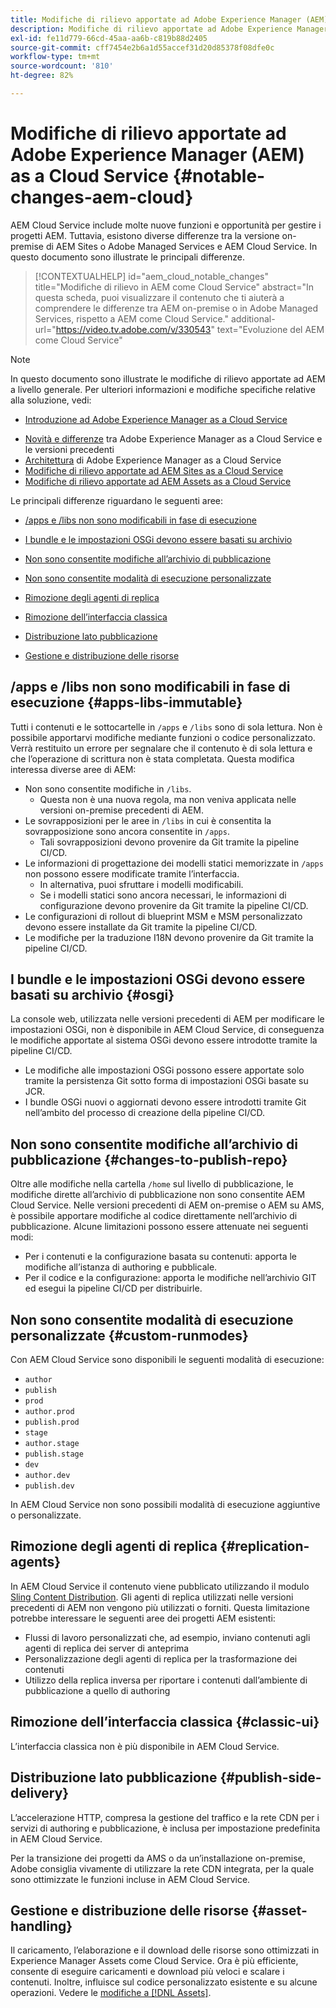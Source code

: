 ```yaml
---
title: Modifiche di rilievo apportate ad Adobe Experience Manager (AEM) as a Cloud Service
description: Modifiche di rilievo apportate ad Adobe Experience Manager (AEM) as a Cloud Service
exl-id: fe11d779-66cd-45aa-aa6b-c819b88d2405
source-git-commit: cff7454e2b6a1d55accef31d20d85378f08dfe0c
workflow-type: tm+mt
source-wordcount: '810'
ht-degree: 82%

---
```


# Modifiche di rilievo apportate ad Adobe Experience Manager (AEM) as a Cloud Service {#notable-changes-aem-cloud}

AEM Cloud Service include molte nuove funzioni e opportunità per gestire i progetti AEM. Tuttavia, esistono diverse differenze tra la versione on-premise di AEM Sites o Adobe Managed Services e AEM Cloud Service. In questo documento sono illustrate le principali differenze.

>[!CONTEXTUALHELP]
>id="aem_cloud_notable_changes"
>title="Modifiche di rilievo in AEM come Cloud Service"
>abstract="In questa scheda, puoi visualizzare il contenuto che ti aiuterà a comprendere le differenze tra AEM on-premise o in Adobe Managed Services, rispetto a AEM come Cloud Service."
>additional-url="https://video.tv.adobe.com/v/330543" text="Evoluzione del AEM come Cloud Service"


>[!NOTE]
>In questo documento sono illustrate le modifiche di rilievo apportate ad AEM a livello generale. Per ulteriori informazioni e modifiche specifiche relative alla soluzione, vedi:
>
>* [Introduzione ad Adobe Experience Manager as a Cloud Service](/help/overview/introduction.md)
* [Novità e differenze](/help/overview/what-is-new-and-different.md) tra Adobe Experience Manager as a Cloud Service e le versioni precedenti
* [Architettura](/help/core-concepts/architecture.md) di Adobe Experience Manager as a Cloud Service
* [Modifiche di rilievo apportate ad AEM Sites as a Cloud Service](/help/sites-cloud/sites-cloud-changes.md)
* [Modifiche di rilievo apportate ad AEM Assets as a Cloud Service](/help/assets/assets-cloud-changes.md)


Le principali differenze riguardano le seguenti aree:

* [/apps e /libs non sono modificabili in fase di esecuzione](#apps-libs-immutable)

* [I bundle e le impostazioni OSGi devono essere basati su archivio](#osgi)

* [Non sono consentite modifiche all’archivio di pubblicazione](#changes-to-publish-repo)

* [Non sono consentite modalità di esecuzione personalizzate](#custom-runmodes)

* [Rimozione degli agenti di replica](#replication-agents)

* [Rimozione dell’interfaccia classica](#classic-ui)

* [Distribuzione lato pubblicazione](#publish-side-delivery)

* [Gestione e distribuzione delle risorse](#asset-handling)

## /apps e /libs non sono modificabili in fase di esecuzione {#apps-libs-immutable}

Tutti i contenuti e le sottocartelle in `/apps` e `/libs` sono di sola lettura. Non è possibile apportarvi modifiche mediante funzioni o codice personalizzato. Verrà restituito un errore per segnalare che il contenuto è di sola lettura e che l’operazione di scrittura non è stata completata. Questa modifica interessa diverse aree di AEM:

* Non sono consentite modifiche in `/libs`.
   * Questa non è una nuova regola, ma non veniva applicata nelle versioni on-premise precedenti di AEM.
* Le sovrapposizioni per le aree in `/libs` in cui è consentita la sovrapposizione sono ancora consentite in `/apps`.
   * Tali sovrapposizioni devono provenire da Git tramite la pipeline CI/CD.
* Le informazioni di progettazione dei modelli statici memorizzate in `/apps` non possono essere modificate tramite l’interfaccia.
   * In alternativa, puoi sfruttare i modelli modificabili.
   * Se i modelli statici sono ancora necessari, le informazioni di configurazione devono provenire da Git tramite la pipeline CI/CD.
* Le configurazioni di rollout di blueprint MSM e MSM personalizzato devono essere installate da Git tramite la pipeline CI/CD.
* Le modifiche per la traduzione I18N devono provenire da Git tramite la pipeline CI/CD.

## I bundle e le impostazioni OSGi devono essere basati su archivio {#osgi}

La console web, utilizzata nelle versioni precedenti di AEM per modificare le impostazioni OSGi, non è disponibile in AEM Cloud Service, di conseguenza le modifiche apportate al sistema OSGi devono essere introdotte tramite la pipeline CI/CD.

* Le modifiche alle impostazioni OSGi possono essere apportate solo tramite la persistenza Git sotto forma di impostazioni OSGi basate su JCR.
* I bundle OSGi nuovi o aggiornati devono essere introdotti tramite Git nell’ambito del processo di creazione della pipeline CI/CD.

## Non sono consentite modifiche all’archivio di pubblicazione {#changes-to-publish-repo}

Oltre alle modifiche nella cartella `/home` sul livello di pubblicazione, le modifiche dirette all’archivio di pubblicazione non sono consentite AEM Cloud Service. Nelle versioni precedenti di AEM on-premise o AEM su AMS, è possibile apportare modifiche al codice direttamente nell’archivio di pubblicazione. Alcune limitazioni possono essere attenuate nei seguenti modi:

* Per i contenuti e la configurazione basata su contenuti: apporta le modifiche all’istanza di authoring e pubblicale.
* Per il codice e la configurazione: apporta le modifiche nell’archivio GIT ed esegui la pipeline CI/CD per distribuirle.

## Non sono consentite modalità di esecuzione personalizzate {#custom-runmodes}

Con AEM Cloud Service sono disponibili le seguenti modalità di esecuzione:

* `author`
* `publish`
* `prod`
* `author.prod`
* `publish.prod`
* `stage`
* `author.stage`
* `publish.stage`
* `dev`
* `author.dev`
* `publish.dev`

In AEM Cloud Service non sono possibili modalità di esecuzione aggiuntive o personalizzate.

## Rimozione degli agenti di replica {#replication-agents}

In AEM Cloud Service il contenuto viene pubblicato utilizzando il modulo [Sling Content Distribution](https://sling.apache.org/documentation/bundles/content-distribution.html). Gli agenti di replica utilizzati nelle versioni precedenti di AEM non vengono più utilizzati o forniti. Questa limitazione potrebbe interessare le seguenti aree dei progetti AEM esistenti:

* Flussi di lavoro personalizzati che, ad esempio, inviano contenuti agli agenti di replica dei server di anteprima
* Personalizzazione degli agenti di replica per la trasformazione dei contenuti
* Utilizzo della replica inversa per riportare i contenuti dall’ambiente di pubblicazione a quello di authoring

## Rimozione dell’interfaccia classica {#classic-ui}

L’interfaccia classica non è più disponibile in AEM Cloud Service.

## Distribuzione lato pubblicazione {#publish-side-delivery}

L’accelerazione HTTP, compresa la gestione del traffico e la rete CDN per i servizi di authoring e pubblicazione, è inclusa per impostazione predefinita in AEM Cloud Service.

Per la transizione dei progetti da AMS o da un’installazione on-premise, Adobe consiglia vivamente di utilizzare la rete CDN integrata, per la quale sono ottimizzate le funzioni incluse in AEM Cloud Service.

## Gestione e distribuzione delle risorse {#asset-handling}

Il caricamento, l’elaborazione e il download delle risorse sono ottimizzati in Experience Manager Assets come Cloud Service. Ora è più efficiente, consente di eseguire caricamenti e download più veloci e scalare i contenuti. Inoltre, influisce sul codice personalizzato esistente e su alcune operazioni. Vedere le [modifiche a [!DNL Assets]](/help/assets/assets-cloud-changes.md).
